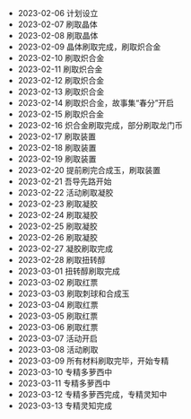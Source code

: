 - 2023-02-06 计划设立
- 2023-02-07 刷取晶体
- 2023-02-08 刷取晶体
- 2023-02-09 晶体刷取完成，刷取炽合金
- 2023-02-10 刷取炽合金
- 2023-02-11 刷取炽合金
- 2023-02-12 刷取炽合金
- 2023-02-13 刷取炽合金
- 2023-02-14 刷取炽合金，故事集“春分”开启
- 2023-02-15 刷取炽合金
- 2023-02-16 炽合金刷取完成，部分刷取龙门币
- 2023-02-17 刷取装置
- 2023-02-18 刷取装置
- 2023-02-19 刷取装置
- 2023-02-20 提前刷完合成玉，刷取装置
- 2023-02-21 吾导先路开始
- 2023-02-22 活动刷取凝胶
- 2023-02-23 刷取凝胶
- 2023-02-24 刷取凝胶
- 2023-02-25 刷取凝胶
- 2023-02-26 刷取凝胶
- 2023-02-27 凝胶刷取完成
- 2023-02-28 刷取扭转醇
- 2023-03-01 扭转醇刷取完成
- 2023-03-02 刷取红票
- 2023-03-03 刷取刺球和合成玉
- 2023-03-04 刷取红票
- 2023-03-05 刷取红票
- 2023-03-06 刷取红票
- 2023-03-07 活动开启
- 2023-03-08 活动刷取
- 2023-03-09 所有材料刷取完毕，开始专精
- 2023-03-10 专精多萝西中
- 2023-03-11 专精多萝西中
- 2023-03-12 专精多萝西完成，专精灵知中
- 2023-03-13 专精灵知完成
